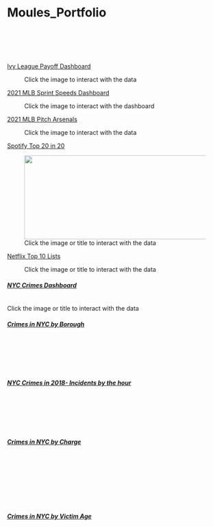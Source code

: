 # Moules_Portfolio
<!-- wp:spacer {"height":"67px"} -->
<div style="height:67px" aria-hidden="true" class="wp-block-spacer"></div>
<!-- /wp:spacer -->

<!-- wp:paragraph -->
<p><a href="https://public.tableau.com/views/IvyLeaguePayoff/Dashboard1?:language=en-US&amp;:display_count=n&amp;:origin=viz_share_link" target="_blank" rel="noreferrer noopener">Ivy League Payoff Dashboard</a></p>
<!-- /wp:paragraph -->

<!-- wp:image {"id":194,"sizeSlug":"large","linkDestination":"custom"} -->
<figure class="wp-block-image size-large"><a href="https://public.tableau.com/views/IvyLeaguePayoff/Dashboard1?:language=en-US&amp;:display_count=n&amp;:origin=viz_share_link" target="_blank" rel=" noreferrer noopener"><img src="https://moulesdesign.files.wordpress.com/2022/05/dashboard-1-2.png?w=1024" alt="" class="wp-image-194"/></a><figcaption>Click the image to interact with the data</figcaption></figure>
<!-- /wp:image -->

<!-- wp:paragraph -->
<p><a href="https://public.tableau.com/views/MLBAverageSprintSpeeds/Dashboard1?:language=en-US&amp;:retry=yes&amp;:display_count=n&amp;:origin=viz_share_link" target="_blank" rel="noreferrer noopener">2021 MLB Sprint Speeds Dashboard</a></p>
<!-- /wp:paragraph -->

<!-- wp:image {"id":185,"sizeSlug":"large","linkDestination":"custom"} -->
<figure class="wp-block-image size-large"><a href="https://public.tableau.com/views/MLBAverageSprintSpeeds/Dashboard1?:language=en-US&amp;:retry=yes&amp;:display_count=n&amp;:origin=viz_share_link"><img src="https://moulesdesign.files.wordpress.com/2022/04/screen-shot-2022-04-07-at-2.39.27-pm.png?w=1024" alt="" class="wp-image-185"/></a><figcaption> Click the image to interact with the dashboard</figcaption></figure>
<!-- /wp:image -->

<!-- wp:paragraph -->
<p><a href="https://public.tableau.com/views/2021PitchArsenals/Dashboard1?:language=en-US&amp;:display_count=n&amp;:origin=viz_share_link" target="_blank" rel="noreferrer noopener">2021 MLB Pitch Arsenals</a></p>
<!-- /wp:paragraph -->

<!-- wp:image {"id":183,"sizeSlug":"large","linkDestination":"custom"} -->
<figure class="wp-block-image size-large"><a href="https://public.tableau.com/views/2021PitchArsenals/Dashboard1?:language=en-US&amp;:display_count=n&amp;:origin=viz_share_link"><img src="https://moulesdesign.files.wordpress.com/2022/04/screen-shot-2022-04-07-at-2.39.04-pm.png?w=1024" alt="" class="wp-image-183"/></a><figcaption>Click the image to interact with the data</figcaption></figure>
<!-- /wp:image -->

<!-- wp:jetpack/layout-grid {"column1DesktopSpan":12,"column1TabletSpan":8,"column1MobileSpan":4,"column2DesktopSpan":4,"column2DesktopOffset":2,"column2TabletSpan":4,"column2MobileSpan":4,"column3DesktopSpan":4,"column3DesktopOffset":2,"column3TabletSpan":8,"column3MobileSpan":4,"column4DesktopOffset":1,"className":"alignfull column1-desktop-grid__span-12 column1-desktop-grid__row-1 column1-tablet-grid__span-8 column1-tablet-grid__row-1 column1-mobile-grid__span-4 column1-mobile-grid__row-1"} -->
<div class="wp-block-jetpack-layout-grid alignfull column1-desktop-grid__span-12 column1-desktop-grid__row-1 column1-tablet-grid__span-8 column1-tablet-grid__row-1 column1-mobile-grid__span-4 column1-mobile-grid__row-1"><!-- wp:jetpack/layout-grid-column -->
<div class="wp-block-jetpack-layout-grid-column wp-block-jetpack-layout-grid__padding-none"><!-- wp:paragraph {"className":"margin-bottom-half"} -->
<p class="margin-bottom-half"><a href="https://public.tableau.com/views/SpotifyTop20in2020/Dashboard1?:language=en-US&amp;:display_count=n&amp;:origin=viz_share_link" target="_blank" rel="noreferrer noopener">Spotify Top 20 in 20</a></p>
<!-- /wp:paragraph -->

<!-- wp:image {"id":167,"width":512,"height":196,"sizeSlug":"full","linkDestination":"custom"} -->
<figure class="wp-block-image size-full is-resized"><a href="https://public.tableau.com/views/SpotifyTop20in2020/Dashboard1?:language=en-US&amp;:display_count=n&amp;:origin=viz_share_link" target="_blank"><img src="https://moulesdesign.files.wordpress.com/2022/03/dashboard-1.png" alt="" class="wp-image-167" width="512" height="196"/></a><figcaption>Click the image or title to interact with the data </figcaption></figure>
<!-- /wp:image -->

<!-- wp:paragraph {"className":"margin-bottom-half"} -->
<p class="margin-bottom-half"><a href="https://public.tableau.com/views/NetflixTop10Stats/Dashboard3?:language=en-US&amp;:display_count=n&amp;:origin=viz_share_link">Netflix Top 10 Lists</a></p>
<!-- /wp:paragraph -->

<!-- wp:image {"id":171,"sizeSlug":"large","linkDestination":"custom"} -->
<figure class="wp-block-image size-large"><a href="https://public.tableau.com/views/NetflixTop10Stats/Dashboard3?:language=en-US&amp;:display_count=n&amp;:origin=viz_share_link"><img src="https://moulesdesign.files.wordpress.com/2022/03/dashboard-3.png?w=1024" alt="" class="wp-image-171"/></a><figcaption>Click the image or title to interact with the data</figcaption></figure>
<!-- /wp:image -->

<!-- wp:heading {"level":5,"className":"margin-bottom-half"} -->
<h5 class="margin-bottom-half"><a href="https://public.tableau.com/views/CrimesinNYC/CrimesinNYCin2018Q1?:language=en-US&amp;:display_count=n&amp;:origin=viz_share_link" target="_blank" rel="noreferrer noopener">NYC Crimes Dashboard</a></h5>
<!-- /wp:heading -->

<!-- wp:image {"id":176,"sizeSlug":"large","linkDestination":"custom"} -->
<figure class="wp-block-image size-large"><a href="https://public.tableau.com/views/CrimesinNYC/CrimesinNYCin2018Q1?:language=en-US&amp;:display_count=n&amp;:origin=viz_share_link"><img src="https://moulesdesign.files.wordpress.com/2022/03/crimes-in-nyc-in-2018-q1.png?w=1024" alt="" class="wp-image-176"/></a></figure>
<!-- /wp:image -->

<!-- wp:paragraph -->
<p>Click the image or title to interact with the data</p>
<!-- /wp:paragraph -->

<!-- wp:heading {"level":5,"className":"margin-bottom-half"} -->
<h5 class="margin-bottom-half"><a href="#">Crimes in NYC by Borough</a></h5>
<!-- /wp:heading -->

<!-- wp:image {"id":120,"sizeSlug":"large","linkDestination":"custom"} -->
<figure class="wp-block-image size-large"><img src="https://moulesdesign.files.wordpress.com/2022/03/bar-chart.jpg?w=776" alt="" class="wp-image-120"/></figure>
<!-- /wp:image -->

<!-- wp:paragraph {"className":"margin-top-half","fontSize":"small"} -->
<p class="margin-top-half has-small-font-size"></p>
<!-- /wp:paragraph -->

<!-- wp:spacer {"height":"64px"} -->
<div style="height:64px" aria-hidden="true" class="wp-block-spacer"></div>
<!-- /wp:spacer -->

<!-- wp:heading {"level":5,"className":"margin-bottom-half"} -->
<h5 class="margin-bottom-half"><a href="#">NYC Crimes in 2018- Incidents by the hour</a></h5>
<!-- /wp:heading -->

<!-- wp:image {"id":122,"sizeSlug":"large","linkDestination":"custom"} -->
<figure class="wp-block-image size-large"><img src="https://moulesdesign.files.wordpress.com/2022/03/line-.png?w=1024" alt="" class="wp-image-122"/></figure>
<!-- /wp:image -->

<!-- wp:spacer {"height":"64px"} -->
<div style="height:64px" aria-hidden="true" class="wp-block-spacer"></div>
<!-- /wp:spacer --></div>
<!-- /wp:jetpack/layout-grid-column --></div>
<!-- /wp:jetpack/layout-grid -->

<!-- wp:heading {"level":5,"className":"margin-bottom-half"} -->
<h5 class="margin-bottom-half"><a href="#">Crimes in NYC by Charge</a></h5>
<!-- /wp:heading -->

<!-- wp:image {"id":123,"sizeSlug":"large","linkDestination":"custom"} -->
<figure class="wp-block-image size-large"><img src="https://moulesdesign.files.wordpress.com/2022/03/sheet-3.png?w=1024" alt="" class="wp-image-123"/></figure>
<!-- /wp:image -->

<!-- wp:spacer -->
<div style="height:100px" aria-hidden="true" class="wp-block-spacer"></div>
<!-- /wp:spacer -->

<!-- wp:heading {"level":5,"className":"margin-bottom-half"} -->
<h5 class="margin-bottom-half"><a href="#">Crimes in NYC by Victim Age</a></h5>
<!-- /wp:heading -->

<!-- wp:image {"id":121,"sizeSlug":"large","linkDestination":"custom"} -->
<figure class="wp-block-image size-large"><img src="https://moulesdesign.files.wordpress.com/2022/03/pie.jpg?w=769" alt="" class="wp-image-121"/></figure>
<!-- /wp:image -->
